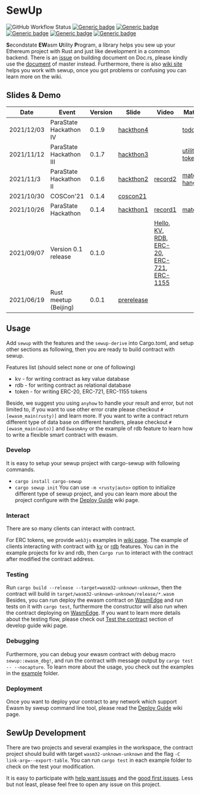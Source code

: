 # SewUp

![GitHub Workflow Status](https://img.shields.io/github/workflow/status/second-state/SewUp/CI)
[![Generic badge](https://img.shields.io/badge/sewup-0.1.10-green.svg)](https://crates.io/crates/sewup)
[![Generic badge](https://img.shields.io/badge/SewUpDoc-main-green.svg)](https://second-state.github.io/SewUp/sewup/)
[![Generic badge](https://img.shields.io/badge/sewup_derive-0.1.10-green.svg)](https://crates.io/crates/sewup-derive)
[![Generic badge](https://img.shields.io/badge/SewUpDeriveDoc-main-green.svg)](https://second-state.github.io/SewUp/sewup_derive/)
[![Generic badge](https://img.shields.io/badge/cargo_sewup-0.1.10-green.svg)](https://crates.io/crates/cargo-sewup)

**S**econdstate **EW**asm **U**tility **P**rogram, a library helps you sew up your Ethereum project with Rust and just like development in a common backend.
There is an [issue](https://github.com/second-state/SewUp/issues/116) on building document on Doc.rs, please kindly use the [document](https://second-state.github.io/SewUp/sewup/) of master instead.
Furthermore, there is also [wiki site](https://github.com/second-state/SewUp/wiki) helps you work with sewup, once you got problems or confusing you can learn more on the wiki.

## Slides & Demo
| Date       | Event                   | Version | Slide        | Video                                                 | Material                  |
|------------|-------------------------|---------|--------------|-------------------------------------------------------|---------------------------|
| 2021/12/03 | ParaState Hackathon IV  | 0.1.9   | [hackthon4]  |                                                       | [todo app]                |
| 2021/11/12 | ParaState Hackathon III | 0.1.7   | [hackthon3]  |                                                       | [utility token]           |
| 2021/11/3  | ParaState Hackathon II  | 0.1.6   | [hackthon2]  | [record2]                                             | [material][h2], [hangman] |
| 2021/10/30 | COSCon'21               | 0.1.4   | [coscon21]   |                                                       |                           |
| 2021/10/26 | ParaState Hackathon     | 0.1.4   | [hackthon1]  | [record1]                                             | [material][h1]            |
| 2021/09/07 | Version 0.1 release     | 0.1.0   |              | [Hello], [KV], [RDB], [ERC-20], [ERC-721], [ERC-1155] |                           |
| 2021/06/19 | Rust meetup (Beijing)   | 0.0.1   | [prerelease] |                                                       |                           |

[coscon21]: https://slides.com/yanganto/coscon21-writing-ewasm-contract-in-rust
[hackthon1]: https://slides.com/yanganto/ethereum-wasm-in-rust
[hackthon2]: https://slides.com/yanganto/key-value-storage-with-sewup
[hackthon3]: https://slides.com/yanganto/writing-ethereum-webassembly-in-rust-iii-utility-token-with-sewup
[hackthon4]: https://slides.com/yanganto/writing-ethereum-webassembly-in-rust-iv-todo-app-with-sewup/edit
[record1]: https://www.youtube.com/watch?v=DaVg5WCM2LI
[record2]: https://youtu.be/XWeOALFPJQ0
[prerelease]: https://slides.com/yanganto/sewup
[Hello]: https://youtu.be/kbe3uuxkBNQ
[KV]: https://youtu.be/LUpYIFGG36s
[RDB]: https://youtu.be/sJLOcJRheIw
[ERC-20]: https://youtu.be/sVGEuNBY1dc
[ERC-721]: https://youtu.be/ivZIqnhOAfA
[ERC-1155]: https://youtu.be/BsbAFT5rNGw
[h1]: https://docs.google.com/document/d/1CTh3whx7jRtO4UQLqkp6S8w0fthVVHaDlhgfkAdDp8Q/edit?usp=sharing
[h2]: https://docs.google.com/document/d/1qNYOFK1uCZauAJ0ghBc_ykI4RDYncdB0hiQULj5kNow/edit?usp=sharing
[hangman]: https://github.com/second-state/sewup-kv-example
[utility token]: https://github.com/second-state/sewup-token-example
[todo app]: https://github.com/second-state/sewup-rdb-example

## Usage
Add `sewup` with the features and the `sewup-derive` into Cargo.toml, and setup other sections
as following, then you are ready to build contract with sewup.

Features list (should select none or one of following)
- kv - for writing contract as key value database
- rdb - for writing contract as relational database
- token - for writing ERC-20, ERC-721, ERC-1155 tokens

Beside, we suggest you using `anyhow` to handle your result and error, but not limited to,
if you want to use other error crate please checkout `#[ewasm_main(rusty)]` and learn more.
If you want to write a contract return different type of data base on different handlers,
please checkout `#[ewasm_main(auto)]` and `EwasmAny` or the example of rdb feature to learn
how to write a flexible smart contract with ewasm.

### Develop
It is easy to setup your sewup project with cargo-sewup with following commands.
- `cargo install cargo-sewup`
- `cargo sewup init`
You can use `-m <rusty|auto>` option to initialize different type of sewup project,
and you can learn more about the project configure with the [Deploy Guide](https://github.com/second-state/SewUp/wiki/Develop-Guide) wiki page.

### Interact
There are so many clients can interact with contract.

For ERC tokens, we provide `web3js` examples in [wiki page](https://github.com/second-state/SewUp/wiki/ERC-Testing).
The example of clients interacting with contract with [kv](https://github.com/second-state/SewUp/blob/main/examples/kv-contract/src/client.rs) or [rdb](https://github.com/second-state/SewUp/blob/main/examples/rdb-contract/src/client.rs) features.
You can in the example projects for kv and rdb, then `Cargo run` to interact with the contract after modified the contract address.

### Testing
Run `cargo build --release --target=wasm32-unknown-unknown`, then the contract will build in `target/wasm32-unknown-unknown/release/*.wasm`
Besides, you can run deploy the ewasm contract on [WasmEdge](https://github.com/WasmEdge/WasmEdge) and run tests on it with `cargo test`,
furthermore the constructor will also run when the contract deploying on [WasmEdge](https://github.com/WasmEdge/WasmEdge).
If you want to learn more details about the testing flow, please check out [Test the contract](https://github.com/second-state/SewUp/wiki/Develop-Guide#test-the-contract) section of develop guide wiki page.


### Debugging
Furthermore, you can debug your ewasm contract with debug macro `sewup::ewasm_dbg!`, and run the contract with message output by `cargo test -- --nocapture`.
To learn more about the usage, you check out the examples in the [example](./examples/) folder.

### Deployment
Once you want to deploy your contract to any network which support Ewasm by sweup command line tool, please read the [Deploy Guide](https://github.com/second-state/SewUp/wiki/Deploy-Guide) wiki page.

## SewUp Development
There are two projects and several examples in the workspace, the contract project should build with target
`wasm32-unknown-unknown` and the flag `-C link-arg=--export-table`.
You can run `cargo test` in each example folder to check on the test your modification.

It is easy to participate with [help want issues](https://github.com/second-state/SewUp/issues?q=is%3Aopen+is%3Aissue+label%3A%22help+wanted%22) and the [good first issues](https://github.com/second-state/SewUp/issues?q=is%3Aopen+is%3Aissue+label%3A%22good+first+issue%22).
Less but not least, please feel free to open any issue on this project.
